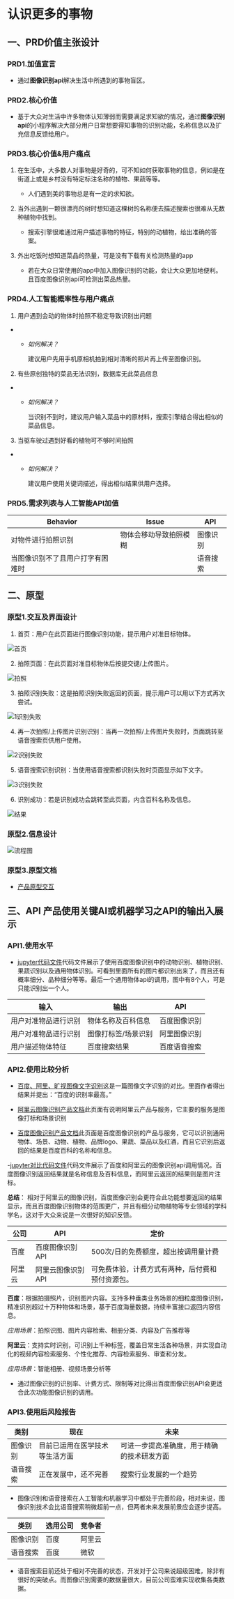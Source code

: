 # 认识更多的事物

## 一、PRD价值主张设计

### PRD1.加值宣言

- 通过**图像识别api**解决生活中所遇到的事物盲区。

### PRD2.核心价值

- 基于大众对生活中许多物体认知薄弱而需要满足求知欲的情况，通过**图像识别api**的小程序解决大部分用户日常想要得知事物的识别功能，名称信息以及扩充信息反馈给用户。

### PRD3.核心价值&用户痛点

1. 在生活中，大多数人对事物是好奇的，可不知如何获取事物的信息，例如是在街道上或是乡村没有特定标注名称的植物、果蔬等等。
    - 人们遇到美的事物总是有一定的求知欲。

2. 当外出遇到一颗很漂亮的树时想知道这棵树的名称便去描述搜索也很难从无数种植物中找到。
    - 搜索引擎很难通过用户描述事物的特征，特别的动植物，给出准确的答案。

3. 外出吃饭时想知道菜品的热量，可是没有下载有关检测热量的app
    - 若在大众日常使用的app中加入图像识别的功能，会让大众更加地便利。且百度图像识别api可检测出菜品热量。

### PRD4.人工智能概率性与用户痛点

1.  用户遇到会动的物体时拍照不稳定导致识别出问题
-  * _如何解决？_

     建议用户先用手机原相机拍到相对清晰的照片再上传至图像识别。

2. 有些原创独特的菜品无法识别，数据库无此菜品信息
- * _如何解决？_

     当识别不到时，建议用户输入菜品中的原材料，搜索引擎结合得出相似的菜品信息。
     
3. 当驱车驶过遇到好看的植物可不够时间拍照
- * _如何解决？_

     建议用户使用关键词描述，得出相似结果供用户选择。

### PRD5.需求列表与人工智能API加值

| Behavior                       | Issue                            | API      |
| ------------------------------ | -------------------------------- | -------- |
| 对物件进行拍照识别       | 物体会移动导致拍照模糊           | 图像识别 |
| 当图像识别不了且用户打字有困难时       |  | 语音搜索 |

## 二、原型

### 原型1.交互及界面设计

1. 首页：用户在此页面进行图像识别功能，提示用户对准目标物体。

![首页](首页.png "首页.png")

2. 拍照页面：在此页面对准目标物体后按提交键/上传图片。

![拍照](拍照.png "拍照.png")

3. 拍照识别失败：这是拍照识别失败返回的页面，提示用户可以用以下方式再次尝试。

![1识别失败](1识别失败.png "1识别失败.png")

4. 再一次拍照/上传图片识别识别：当再一次拍照/上传图片失败时，页面跳转至语音搜索页供用户使用。

![2识别失败](2识别失败.png "2识别失败.png")

5. 语音搜索识别识别：当使用语音搜索都识别失败时页面显示如下文字。

![3识别失败](3识别失败.png "3识别失败.png")

6. 识别成功：若是识别成功会跳转至此页面，内含百科名称及信息。

![结果](结果.png "结果.png")

### 原型2.信息设计

![流程图](流程图.png "流程图.png")

### 原型3.原型文档

- [产品原型交互](http://nfunm071.gitee.io/api_ml_ai)

## 三、API 产品使用关键AI或机器学习之API的输出入展示

### API1.使用水平

- [jupyter代码文件](https://github.com/voyzze/API_ML_AI_final/blob/master/API_final.ipynb)代码文件展示了使用百度图像识别中的动物识别、植物识别、果蔬识别以及通用物体识别。可看到里面所有的图片都识别出来了，而且还有概率细分、品种细分等等。最后一个通用物体api的调用，图中有8个人，可是只能识别出一个人。

| 输入                       | 输出                            | API      |
| ------------------------------ | -------------------------------- | -------- |
| 用户对准物品进行识别      | 物体名称及百科信息           | 百度图像识别 |
| 用户对准物品进行识别       | 图像打标签/场景识别          | 阿里图像识别 |
| 用户描述物体特征   | 百度搜索结果           | 百度语音搜索 |

### API2.使用比较分析

- [百度、阿里、旷视图像文字识别](https://blog.csdn.net/wwdwjm/article/details/76608101)这是一篇图像文字识别的对比。里面作者得出结果并提出：“百度的识别率最高。”

- [阿里云图像识别产品文档](https://ai.aliyun.com/image?spm=a2c4e.11155472.1280361.261.56c1220a5Qno1r)此页面有说明阿里云产品与服务，它主要的服务是图像打标和场景识别
- [百度图像识别产品文档](https://ai.baidu.com/tech/imagerecognition)此页面是百度图像识别的产品与服务，它可以识别通用物体、场景、动物、植物、品牌logo、果蔬、菜品以及红酒，而且它识别后返回的结果是百度百科的名称和信息。

-[jupyter对比代码文件](https://github.com/voyzze/API_ML_AI_final/blob/master/API_ML_AI_final_compare.ipynb)代码文件展示了百度和阿里云的图像识别api调用情况。百度图像识别返回结果就是名称信息及百科信息，而阿里云返回的结果则是图片注标。

**总结**： 相对于阿里云的图像识别，百度图像识别会更符合此功能想要返回的结果显示，而且百度图像识别物体的范围更广，并且有细分动物植物等专业领域的学科学名，这对于大众来说是一次很好的知识反馈。

| 公司 | API             | 定价                 |
| ---- | --------------- | ------------------------ |
| 百度 | 百度图像识别API | 500次/日的免费额度，超出按调用量计费 |
| 阿里云 | 阿里云图像识别API     | 可免费体验，计费方式有两种，后付费和预付资源包。                   |

**百度**：根据拍摄照片，识别图片内容。支持多种垂类业务场景的细粒度图像识别，精准识别超过十万种物体和场景，基于百度海量数据，持续丰富接口返回内容信息。

 *应用场景*：拍照识图、图片内容检索、相册分类、内容及广告推荐等
  
**阿里云**：支持实时识别，可识别上千种标签，覆盖日常生活各种场景，并实现自动化的视频内容检索服务、个性化推荐、内容检索服务、审查和分发。

 *应用场景*：智能相册、视频场景分析等

- 通过图像识别的识别率、计费方式、限制等对比得出百度图像识别API会更适合此次功能图像识别的调用。

### API3.使用后风险报告

| 类别     | 现在                                                           | 未来                                                     |
| -------- | -------------------------------------------------------------- | -------------------------------------------------------- |
| 图像识别 | 目前已运用在医学技术等生活方面 | 可进一步提高准确度，用于精确的技术研发方面 |
| 语音搜索 | 正在发展中，还不完善                    | 搜索行业发展的一个趋势     |

- 图像识别和语音搜索在人工智能和机器学习中都处于完善阶段，相对来说，图像识别技术会比语音搜索稍微超前一点，但两者未来发展前景应会逐步提高。

| 类别     | 选用公司 | 竞争者           |
| -------- | -------- | ---------------- | 
| 图像识别 | 百度   | 阿里云 |  
| 语音搜索 | 百度     | 微软    |

- 语音搜索目前还处于相对不完善的状态，开发对于公司来说超级困难，除非有很好的突破点。而图像识别需要的数据量很大，目前公司蛮难实现收集各类数据。
